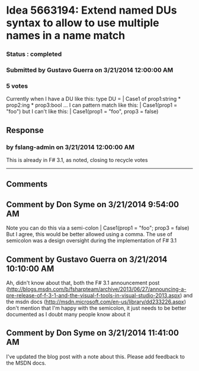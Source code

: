 # Idea 5663194: Extend named DUs syntax to allow to use multiple names in a name match #

### Status : completed

### Submitted by Gustavo Guerra on 3/21/2014 12:00:00 AM

### 5 votes

Currently when I have a DU like this:
type DU =
| Case1 of prop1:string * prop2:ing * prop3:bool
...
I can pattern match like this:
| Case1(prop1 = "foo")
but I can't like this:
| Case1(prop1 = "foo", prop3 = false)



## Response 
### by fslang-admin on 3/21/2014 12:00:00 AM

This is already in F# 3.1, as noted, closing to recycle votes

------------------------
## Comments


## Comment by Don Syme on 3/21/2014 9:54:00 AM
Note you can do this via a semi-colon
| Case1(prop1 = "foo"; prop3 = false)
But I agree, this would be better allowed using a comma. The use of semicolon was a design oversight during the implementation of F# 3.1


## Comment by Gustavo Guerra on 3/21/2014 10:10:00 AM
Ah, didn't know about that, both the F# 3.1 announcement post (http://blogs.msdn.com/b/fsharpteam/archive/2013/06/27/announcing-a-pre-release-of-f-3-1-and-the-visual-f-tools-in-visual-studio-2013.aspx) and the msdn docs (http://msdn.microsoft.com/en-us/library/dd233226.aspx) don't mention that
I'm happy with the semicolon, it just needs to be better documented as I doubt many people know about it


## Comment by Don Syme on 3/21/2014 11:41:00 AM
I've updated the blog post with a note about this. Please add feedback to the MSDN docs.

